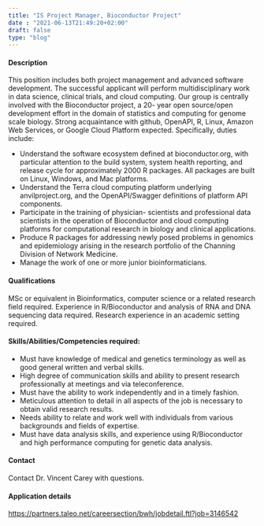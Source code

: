 ```yaml
--- 
title: "IS Project Manager, Bioconductor Project"
date : "2021-06-13T21:49:20+02:00"
draft: false
type: "blog"
--- 
```


#### Description

This position includes both project management and advanced software development.  The successful applicant will perform multidisciplinary work in data science, clinical trials, and cloud computing.  Our group is centrally involved with the Bioconductor project, a 20- year open source/open development effort in the domain of statistics and computing for genome scale biology.  Strong acquaintance with github, OpenAPI, R, Linux, Amazon Web Services, or Google Cloud Platform expected. Specifically, duties include:

<!--more-->

- Understand the software ecosystem defined at bioconductor.org, with particular attention to the build system, system health reporting, and release cycle for approximately 2000 R packages.  All packages are built on Linux, Windows, and Mac platforms.
- Understand the Terra cloud computing platform underlying anvilproject.org, and the OpenAPI/Swagger definitions of platform API components.
- Participate in the training of physician- scientists and professional data scientists in the operation of Bioconductor and cloud computing platforms for computational research in biology and clinical applications.
- Produce R packages for addressing newly posed problems in genomics and epidemiology arising in the research portfolio of the Channing Division of Network Medicine.
- Manage the work of one or more junior bioinformaticians.

#### Qualifications	

MSc or equivalent in Bioinformatics, computer science or a related research field required. Experience in R/Bioconductor and analysis of RNA and DNA sequencing data required.  Research experience in an academic setting required.

#### Skills/Abilities/Competencies required:

- Must have knowledge of medical and genetics terminology as well as good general written and verbal skills.  
- High degree of communication skills and ability to present research professionally at meetings and via teleconference.
- Must have the ability to work independently and in a timely fashion.
- Meticulous attention to detail in all aspects of the job is necessary to obtain valid research results.
- Needs ability to relate and work well with individuals from various backgrounds and fields of expertise.
- Must have data analysis skills, and experience using R/Bioconductor and high performance computing for genetic data analysis.

#### Contact

Contact Dr. Vincent Carey with questions. 

#### Application details

https://partners.taleo.net/careersection/bwh/jobdetail.ftl?job=3146542